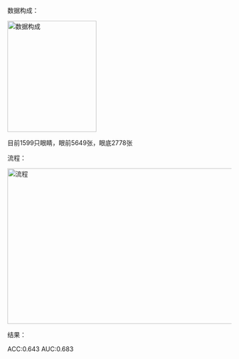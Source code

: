 
数据构成：

<img width="200" height="250" alt="数据构成" src="https://github.com/user-attachments/assets/02c1e98d-ee1a-4991-b700-12c18a3a248b" />

目前1599只眼睛，眼前5649张，眼底2778张

流程：
  
<img width="900" height="350" alt="流程" src="https://github.com/user-attachments/assets/3cf28ada-1afb-4c1a-825f-126c722eac9d" />


结果：

ACC:0.643         AUC:0.683
